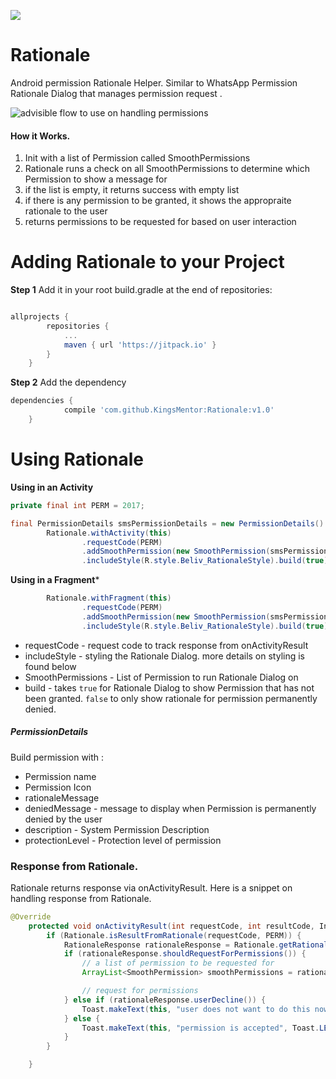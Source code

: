 [![](https://jitpack.io/v/KingsMentor/Rationale.svg)](https://jitpack.io/#KingsMentor/Rationale)
# Rationale
Android permission Rationale Helper.
Similar to WhatsApp Permission Rationale Dialog that manages permission request .

![advisible flow to use on handling permissions](http://share.gifyoutube.com/g5K0Y9.gif "The New Flow")

#### How it Works.

1. Init with a list of Permission called SmoothPermissions
2. Rationale runs a check on all SmoothPermissions to determine which Permission to show a message for
3. if the list is empty, it returns success with empty list
4. if there is any permission to be granted, it shows the appropraite rationale to the user 
5. returns permissions to be requested for based on user interaction

# Adding Rationale to your Project

**Step 1** Add it in your root build.gradle at the end of repositories:

```gradle

allprojects {
        repositories {
            ...
            maven { url 'https://jitpack.io' }
        }
    }

```

**Step 2** Add the dependency

```gradle
dependencies {
            compile 'com.github.KingsMentor:Rationale:v1.0'
    }
```
# Using Rationale

**Using in an Activity**

```java
private final int PERM = 2017;

final PermissionDetails smsPermissionDetails = new PermissionDetails().getPermissionDetails(this, Manifest.permission.READ_SMS, R.drawable.ic_sms_white_24dp);
        Rationale.withActivity(this)
                .requestCode(PERM)
                .addSmoothPermission(new SmoothPermission(smsPermissionDetails))
                .includeStyle(R.style.Beliv_RationaleStyle).build(true);
```
**Using in a Fragment***
```java
        Rationale.withFragment(this)
                .requestCode(PERM)
                .addSmoothPermission(new SmoothPermission(smsPermissionDetails))
                .includeStyle(R.style.Beliv_RationaleStyle).build(true);
```

- requestCode - request code to track response from onActivityResult
- includeStyle - styling the Rationale Dialog. more details on styling is found below
- SmoothPermissions - List of Permission to run Rationale Dialog on
- build - takes `true` for Rationale Dialog to show Permission that has not been granted. `false` to only show rationale for permission permanently denied.

##### PermissionDetails

Build permission with :
- Permission name
- Permission Icon
- rationaleMessage
- deniedMessage - message to display when Permission is permanently denied by the user
- description - System Permission Description
- protectionLevel - Protection level of permission

### Response from Rationale.
Rationale returns response via onActivityResult. Here is a snippet on handling response from Rationale.
``` java
@Override
    protected void onActivityResult(int requestCode, int resultCode, Intent data) {
        if (Rationale.isResultFromRationale(requestCode, PERM)) {
            RationaleResponse rationaleResponse = Rationale.getRationaleResponse(data);
            if (rationaleResponse.shouldRequestForPermissions()) {
                // a list of permission to be requested for
                ArrayList<SmoothPermission> smoothPermissions = rationaleResponse.getSmoothPermissions();

                // request for permissions
            } else if (rationaleResponse.userDecline()) {
                Toast.makeText(this, "user does not want to do this now", Toast.LENGTH_LONG).show();
            } else {
                Toast.makeText(this, "permission is accepted", Toast.LENGTH_LONG).show();
            }
        }

    }
```


